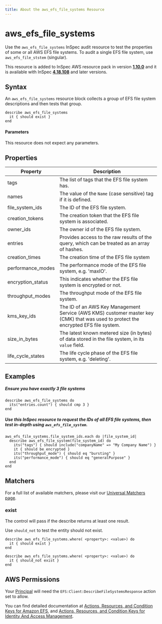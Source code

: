 ```yaml
---
title: About the aws_efs_file_systems Resource
---
```


# aws\_efs\_file_systems

Use the `aws_efs_file_systems` InSpec audit resource to test the properties of some or all AWS EFS file systems. To audit a single EFS file system, use `aws_efs_file_ststem` (singular). 

This resource is added to InSpec AWS resource pack in version **[1.10.0](https://github.com/inspec/inspec-aws/releases/tag/v1.10.0)** and it is available with InSpec **[4.18.108](https://github.com/inspec/inspec/releases/tag/v4.18.108)** and later versions.

## Syntax

An `aws_efs_file_systems` resource block collects a group of EFS file system descriptions and then tests that group.

    describe aws_efs_file_systems
      it { should exist }
    end   
    
#### Parameters

This resource does not expect any parameters.

## Properties

|Property             | Description|
| ---                 | --- |
|tags                 | The list of tags that the EFS file system has. |
|names                | The value of the `Name` (case sensitive) tag if it is defined. |
|file\_system\_ids    | The ID of the EFS file system. |
|creation\_tokens     | The creation token that the EFS file system is associated. |
|owner\_ids           | The owner id of the EFS file system. |
|entries              | Provides access to the raw results of the query, which can be treated as an array of hashes. |
|creation\_times      | The creation time of the EFS file system|
|performance\_modes   | The performance mode of the EFS file system, e.g. 'maxIO'.|
|encryption\_status   | This indicates whether the EFS file system is encrypted or not.|
|throughput\_modes    | The throughput mode of the EFS file system.|
|kms\_key\_ids        | The ID of an AWS Key Management Service (AWS KMS) customer master key (CMK) that was used to protect the encrypted EFS file system. |
|size\_in\_bytes      | The latest known metered size (in bytes) of data stored in the file system, in its `value` field. |
|life\_cycle\_states  | The life cycle phase of the EFS file system, e.g. 'deleting'. |

## Examples

##### Ensure you have exactly 3 file systems
    describe aws_efs_file_systems do
      its("entries.count") { should cmp 3 }
    end

##### Use this InSpec resource to request the IDs of all EFS file systems, then test in-depth using `aws_efs_file_system`.
    aws_efs_file_systems.file_system_ids.each do |file_system_id|
      describe aws_efs_file_system(file_system_id) do
        its("tags") { should include("companyName" => "My Company Name") }
        it { should be_encrypted }
        its("throughput_mode") { should eq "bursting" }
        its("performance_mode") { should eq "generalPurpose" }
      end
    end

## Matchers

For a full list of available matchers, please visit our [Universal Matchers page](https://www.inspec.io/docs/reference/matchers/). 

### exist

The control will pass if the describe returns at least one result.

Use `should_not` to test the entity should not exist.

    describe aws_efs_file_systems.where( <property>: <value>) do
      it { should exist }
    end
      
    describe aws_efs_file_systems.where( <property>: <value>) do
      it { should_not exist }
    end
    
## AWS Permissions

Your [Principal](https://docs.aws.amazon.com/IAM/latest/UserGuide/intro-structure.html#intro-structure-principal) will need the `EFS:Client:DescribeFileSystemsResponse` action set to allow.

You can find detailed documentation at [Actions, Resources, and Condition Keys for Amazon EFS](https://docs.aws.amazon.com/IAM/latest/UserGuide/list_amazonelasticfilesystem.html), and [Actions, Resources, and Condition Keys for Identity And Access Management](https://docs.aws.amazon.com/IAM/latest/UserGuide/list_identityandaccessmanagement.html).
